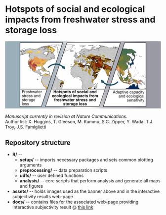 # Hotspots of social and ecological impacts from freshwater stress and storage loss

![cover-image](assets/thumbnail.png)

*Manuscript currently in revision at Nature Communications.* <br/>
Author list: X. Huggins, T. Gleeson, M. Kummu, S.C. Zipper, Y. Wada. T.J. Troy, J.S. Famiglietti  

## Repository structure
* **R/** -- 
    * **setup/** -- imports necessary packages and sets common plotting arguments
    * **preprocessing/** -- data preparation scripts 
    * **udfs/** -- user defined functions
    * **analysis/** -- core scripts that perform analysis and generate all maps and figures
* **assets/** -- holds images used as the banner above and in the interactive subjectivity results web-page
* **docs/** -- contains files for the associated web-page providing interactive subjectivity result @ [this link](https://xanderhuggins.github.io/Hotspots/)